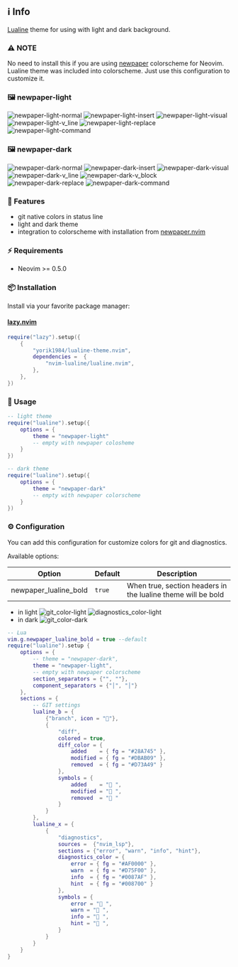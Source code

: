 ## ℹ️  Info

[Lualine](https://github.com/nvim-lualine/lualine.nvim) theme for using with light and dark background.

### ⚠️ NOTE

No need to install this if you are using [newpaper](https://github.com/yorik1984/newpaper.nvim) colorscheme for Neovim. Lualine theme was included into colorscheme.
Just use this configuration to customize it.

### 🖼️ newpaper-light

![newpaper-light-normal](https://user-images.githubusercontent.com/1559192/129404790-1cf23fab-7828-48c2-b704-32c65af0af22.png)
![newpaper-light-insert](https://user-images.githubusercontent.com/1559192/129404788-9d67bca5-fca0-4529-aa3c-4fbf63910059.png)
![newpaper-light-visual](https://user-images.githubusercontent.com/1559192/129404794-b9ac2cab-14b4-4737-948a-679fc9c5ec02.png)
![newpaper-light-v_line](https://user-images.githubusercontent.com/1559192/129404793-b2808010-66ae-43aa-b643-685e263609a6.png)
![newpaper-light-replace](https://user-images.githubusercontent.com/1559192/129404792-3d698007-654b-4905-b01a-39e9b54a4b6f.png)
![newpaper-light-command](https://user-images.githubusercontent.com/1559192/129404785-7179d4dd-66e6-4a71-8135-fcf1cee67e8c.png)

### 🖼️ newpaper-dark

![newpaper-dark-normal](https://user-images.githubusercontent.com/1559192/129481063-7f6651b5-2fe3-47f9-b522-5829105a43f3.png)
![newpaper-dark-insert](https://user-images.githubusercontent.com/1559192/129481065-f078c808-dbce-4ff2-a4cb-898d0e8dc750.png)
![newpaper-dark-visual](https://user-images.githubusercontent.com/1559192/129481072-f1e0169d-b892-410d-9f24-7322a214e6a2.png)
![newpaper-dark-v_line](https://user-images.githubusercontent.com/1559192/129481081-c778d476-2c1d-4bb0-8904-26a6e3b0faa0.png)
![newpaper-dark-v_block](https://user-images.githubusercontent.com/1559192/129481085-89b8eb24-e8d5-456a-b29b-31a5fc5f6a60.png)
![newpaper-dark-replace](https://user-images.githubusercontent.com/1559192/129481091-a196dcfc-4c4d-4ccb-8069-f9f3443ab36e.png)
![newpaper-dark-command](https://user-images.githubusercontent.com/1559192/129481093-40a09545-327c-4101-9727-fd3234509c78.png)

### 🌟 Features

+ git native colors in status line
+ light and dark theme
+ integration to colorscheme with installation from [newpaper.nvim](https://github.com/yorik1984/newpaper.nvim)

### ⚡️ Requirements

+ Neovim >= 0.5.0

### 📦 Installation

Install via your favorite package manager:

#### [lazy.nvim](https://github.com/folke/lazy.nvim)

```lua
require("lazy").setup({
    {
        "yorik1984/lualine-theme.nvim",
        dependencies =  {
            "nvim-lualine/lualine.nvim",
        },
    },
})
```

### 🚀 Usage

```lua
-- light theme
require("lualine").setup({
    options = {
        theme = "newpaper-light"
        -- empty with newpaper colosheme 
    }
})

-- dark theme
require("lualine").setup({
    options = {
        theme = "newpaper-dark"
        -- empty with newpaper colorscheme  
    }
})
```

### ⚙️ Configuration

You can add this configuration for customize colors for git and diagnostics.

Available options:

| Option | Default | Description |
| -------| ------- |------------ |
| newpaper_lualine_bold |`true` | When true, section headers in the lualine theme will be bold |

+ in light
    ![git_color-light](https://user-images.githubusercontent.com/1559192/129439361-fb12878a-d166-4dfb-baea-0f6ca01e1c1d.png) ![diagnostics_color-light](https://user-images.githubusercontent.com/1559192/129439370-e315b6c9-4914-4ecb-ac9d-149a1be5f284.png)
+ in dark
    ![git_color-dark](https://user-images.githubusercontent.com/1559192/129459043-9d7a2806-ab12-4a70-88ec-ee17d943e326.png)

```lua
-- Lua
vim.g.newpaper_lualine_bold = true --default
require("lualine").setup {
    options = {
        -- theme = "newpaper-dark",
        theme = "newpaper-light",
        -- empty with newpaper colorscheme
        section_separators = {"", ""}, 
        component_separators = {"│", "│"}
    },
    sections = {
        -- GIT settings
        lualine_b = {
            {"branch", icon = ""},
            {
                "diff",
                colored = true,
                diff_color = {
                    added    = { fg = "#28A745" },
                    modified = { fg = "#DBAB09" },
                    removed  = { fg = "#D73A49" }
                },
                symbols = {
                    added    = " ",
                    modified = " ",
                    removed  = " "
                }
            }
        },
        lualine_x = {
            {
                "diagnostics",
                sources =  {"nvim_lsp"},
                sections = {"error", "warn", "info", "hint"},
                diagnostics_color = {
                    error = { fg = "#AF0000" },
                    warn  = { fg = "#D75F00" },
                    info  = { fg = "#0087AF" },
                    hint  = { fg = "#008700" }
                },
                symbols = {
                    error = " ",
                    warn = " ",
                    info = " ",
                    hint = " ",
                }
            }
        }
    }
}
```
